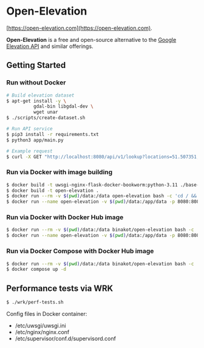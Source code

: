 # Open-Elevation

[https://open-elevation.com](https://open-elevation.com).

**Open-Elevation** is a free and open-source alternative
to the [Google Elevation API](https://developers.google.com/maps/documentation/elevation/start) and similar offerings.

## Getting Started

### Run without Docker

```bash
# Build elevation dataset
$ apt-get install -y \
          gdal-bin libgdal-dev \
          wget unar
$ ./scripts/create-dataset.sh

# Run API service
$ pip3 install -r requirements.txt
$ python3 app/main.py

# Example request
$ curl -X GET "http://localhost:8080/api/v1/lookup?locations=51.507351,-0.127696|48.856663,2.351556"
```

### Run via Docker with image building

```bash
$ docker build -t uwsgi-nginx-flask-docker-bookworm:python-3.11 ./base-docker-image
$ docker build -t open-elevation .
$ docker run --rm -v $(pwd)/data:/data open-elevation bash -c 'cd / && ./scripts/create-dataset.sh'
$ docker run --name open-elevation -v $(pwd)/data:/app/data -p 8080:8080 open-elevation
```

### Run via Docker with Docker Hub image

```bash
$ docker run --rm -v $(pwd)/data:/data binakot/open-elevation bash -c 'cd / && ./scripts/create-dataset.sh'
$ docker run --name open-elevation -v $(pwd)/data:/app/data -p 8080:8080 binakot/open-elevation
```

### Run via Docker Compose with Docker Hub image

```bash
$ docker run --rm -v $(pwd)/data:/data binakot/open-elevation bash -c 'cd / && ./scripts/create-dataset.sh'
$ docker compose up -d
```

## Performance tests via WRK

```bash
$ ./wrk/perf-tests.sh
```

Config files in Docker container:
- /etc/uwsgi/uwsgi.ini
- /etc/nginx/nginx.conf
- /etc/supervisor/conf.d/supervisord.conf
